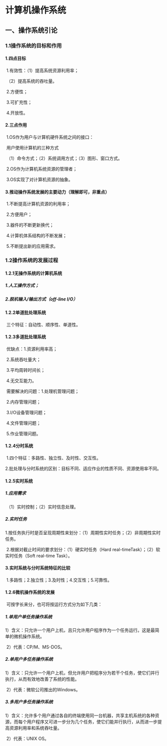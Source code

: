 # 				计算机操作系统

## 一、操作系统引论

### 1.1操作系统的目标和作用

#### 1.四点目标

​	1.有效性：（1）提高系统资源利用率；

​			 （2）提高系统的吞吐量。

​	2.方便性；

​	3.可扩充性；

​	4.开放性。

#### 2.三点作用

​	1.OS作为用户与计算机硬件系统之间的接口：

​		用户使用计算机的三种方式

​		（1）命令方式；（2）系统调用方式；（3）图形、窗口方式。

​	2.OS作为计算机系统资源的管理者；

​	3.OS实现了对计算机资源的抽象。

#### 3.推动操作系统发展的主要动力（理解即可，非重点）

​	1.不断提高计算机资源的利用率；

​	2.方便用户；

​	3.器件的不断更新换代；

​	4.计算机体系结构的不断发展；

​	5.不断提出新的应用需求。

### 1.2操作系统的发展过程

#### 	1.2.1无操作系统的计算机系统

##### 		1.人工操作方式；

##### 		2.脱机输入/输出方式（off-line I/O）

#### 	1.2.2单道批处理系统

​		三个特征：自动性、顺序性、单道性。

#### 	1.2.3多道批处理系统

​		优缺点：1.资源利用率高；

​				2.系统吞吐量大；

​				3.平均周转时间长；

​				4.无交互能力。

​		需要解决的问题：1.处理机管理问题；

​						2.内存管理问题；

​						3.I/O设备管理问题；

​						4.文件管理问题；

​						5.作业管理问题。

#### 	1.2.4分时系统

​		1.四个特征：多路性、独立性、及时性、交互性。

​		2.批处理与分时系统的区别：目标不同、适应作业的性质不同、资源使用率不同。

#### 	1.2.5实时系统

##### 		1.应用需求

​		（1）实时控制；（2）实时信息处理。

##### 		2.实时任务

​		1.按任务执行时是否呈现周期性来划分：（1）周期性实时任务；（2）非周期性实时任务。

​		2.根据对截止时间的要求划分：（1）硬实时任务（Hard real-timeTask）；（2）软实时任务（Soft real-time Task）。

#### 		3.实时系统与分时系统特征的比较

​		1.多路性；2.独立性；3.及时性；4.交互性；5.可靠性。

#### 	1.2.6微机操作系统的发展

​		可按字长来分，也可将按运行方式分为如下几类：

##### 		1.单用户单任务操作系统

​		1）含义：只允许一个用户上机，且只允许用户程序作为一个任务运行。这是最简单的微机操作系统。

​		2）代表：CP/M、MS-DOS。

##### 		2.单用户多任务操作系统

​		1）含义：只允许一个用户上机，但允许用户把程序分为若干个任务，使它们并行执行，从而有效地改善了系统的性能。

​		2）代表：微软公司推出的Windows。

##### 		3.多用户多任务操作系统

​		1）含义：允许多个用户通过各自的终端使用同一台机器，共享主机系统的各种资源，而每个用户程序又可进一步分为几个任务，使它们能并行执行，从而进一步提高资源利用率和系统吞吐量。

​		2）代表：UNIX OS。